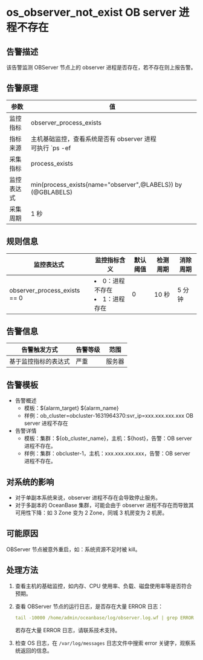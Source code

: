 # os_observer_not_exist OB server 进程不存在

## 告警描述

该告警监测 OBServer 节点上的 observer 进程是否存在，若不存在则上报告警。

## 告警原理

| 参数 | 值 |
| --- | --- |
| 监控指标 | observer_process_exists |
| 指标来源 | 主机基础监控，查看系统是否有 observer 进程</br>可执行 `ps -ef|grep -w observer|grep -v grep|wc -l` 返回 observer 进程数量。 |
| 采集指标 | process_exists |
| 监控表达式 | min(process_exists{name="observer",@LABELS}) by (@GBLABELS) |
| 采集周期 | 1 秒 |

## 规则信息

| 监控表达式 | 监控指标含义 | 默认阈值 | 检测周期 | 消除周期 |
| --- | --- | --- | --- | --- |
| observer_process_exists == 0 | <li>0：进程不存在</li><li>1：进程存在</li> | 0 | 10 秒 | 5 分钟 |

## 告警信息

| 告警触发方式 | 告警等级 | 范围 |
| --- | --- | --- |
| 基于监控指标的表达式 | 严重 | 服务器 |

## 告警模板

* 告警概述
  * 模板：\${alarm_target} ${alarm_name}
  * 样例：ob_cluster=obcluster-1631964370:svr_ip=xxx.xxx.xxx.xxx OB server 进程不存在
* 告警详情
  * 模板：集群：\${ob_cluster_name}，主机：${host}，告警：OB server 进程不存在。
  * 样例：集群：obcluster-1，主机：xxx.xxx.xxx.xxx，告警：OB server 进程不存在。

## 对系统的影响

* 对于单副本系统来说，observer 进程不存在会导致停止服务。
* 对于多副本的 OceanBase 集群，可能会由于 observer 进程不存在而导致其可用性下降：如 3 Zone 变为 2 Zone，同城 3 机房变为 2 机房。

## 可能原因

OBServer 节点被意外重启，如：系统资源不足时被 kill。

## 处理方法

1. 查看主机的基础监控，如内存、CPU 使用率、负载、磁盘使用率等是否符合预期。
2. 查看 OBServer 节点的运行日志，是否存在大量 ERROR 日志：

    ```yaml
    tail -10000 /home/admin/oceanbase/log/observer.log.wf | grep ERROR | wc -l
    ```

    若存在大量 ERROR 日志，请联系技术支持。

3. 检查 OS 日志，在 `/var/log/messages` 日志文件中搜索 error 关键字，观察系统返回的信息。